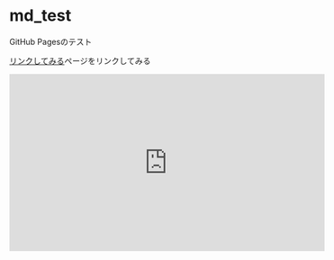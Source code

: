# md_test
GitHub Pagesのテスト

[リンクしてみる](other)ページをリンクしてみる

<div>
    <iframe width="560" height="315" src="https://www.youtube.com/embed/cyGH6isQOco?si=XcDigBZY0hiZXfZg" title="YouTube video player" frameborder="0" allow="accelerometer; autoplay; clipboard-write; encrypted-media; gyroscope; picture-in-picture; web-share" allowfullscreen></iframe>
</div>
